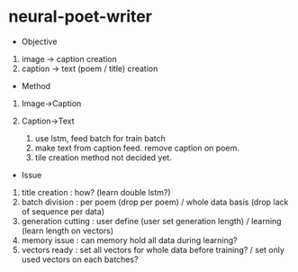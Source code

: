# neural-poet-writer

- Objective
1. image -> caption creation
2. caption -> text (poem / title) creation

- Method
1. Image->Caption

2. Caption->Text
	1. use lstm, feed batch for train batch
	2. make text from caption feed. remove caption on poem.
	3. tile creation method not decided yet.

- Issue
1. title creation : how? (learn double lstm?)
2. batch division : per poem (drop per poem) / whole data basis (drop lack of sequence per data)
3. generation cutting : user define (user set generation length) / learning (learn length on vectors)
4. memory issue : can memory hold all data during learning?
5. vectors ready : set all vectors for whole data before training? / set only used vectors on each batches?